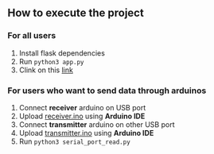 ## How to execute the project

### For all users
1. Install flask dependencies
2. Run ```python3 app.py```
3. Clink on this [link](http://localhost:5000/)

### For users who want to send data through arduinos
1. Connect **receiver** arduino on USB port
2. Upload [receiver.ino](./lora_codes/receiver.ino) using **Arduino IDE**
3. Connect **transmitter** arduino on other USB port
4. Upload [transmitter.ino](./lora_codes/transmitter.ino) using **Arduino IDE**
5. Run ```python3 serial_port_read.py```
